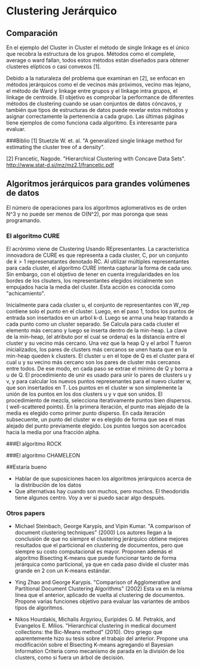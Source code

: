 # Clustering Jerárquico
## Comparación
En el ejemplo del Cluster in Cluster el método de single linkage es el único que recobra la estructura de los grupos. Métodos como el complete, average o ward fallan, todos estos métodos están diseñados para obtener clusteres elípticos o casi convexos [1].

Debido a la naturaleza del problema que examinan en [2],  se enfocan en métodos jerárquicos como el de vecinos más próximos, vecino mas lejano, el método de Ward y linkage entre grupos y el linkage intra grupos, el linkage de centroide. El objetivo es comprobar la performance de diferentes métodos de clustering cuando se usan conjuntos de datos cóncavos, y también que tipos de estructuras de datos puede revelar estos métodos y asignar correctamente la pertenencia a cada grupo. Las últimas páginas tiene ejemplos de como funciona cada algoritmo. Es interesante para evaluar.


###Biblio
[1] Stuetzle W. et. al. "A generalized single linkage method for estimating the cluster tree of a density".

[2] Francetic, Nagode. "Hierarchical Clustering with Concave Data Sets". http://www.stat-d.si/mz/mz2.1/francetic.pdf

## Algoritmos jerárquicos para grandes volúmenes de datos
El número de operaciones para los algoritmos aglomerativos es de orden N^3  y no puede ser menos de O(N^2), por mas poronga que seas programando. 
### El algoritmo CURE
El acrónimo viene de Clustering Usando REpresentantes. La característica innovadora de CURE es que representa a cada cluster, C, por un conjunto de $k>1$ represenatantes denotado RC. Al utilizar múltiples representantes para cada cluster, el algoritmo CURE intenta capturar la forma de cada uno. Sin embargo, con el objetivo de tener en cuenta irregularidades en los bordes de los clsuters, los representantes elegidos inicialmente son empujados hacia la media del cluster. Esta acción es conocida como "achicamiento". 

Inicialmente para cada cluster u, el conjunto de representantes con W_rep contiene solo el punto en el cluster. Luego, en el paso 1, todos los puntos de entrada son insertados en un arbol k-d. Luego se arma una heap tratando a cada punto como un cluster separado. Se Calcula para cada cluster el elemento más cercano y luego se inserta dentro de la min-heap. La clave de la min-heap, (el atributo por el cual se ordena) es la distancia entre el cluster y su vecino más cercano.
Una vez que la heap Q y el arbol T fueron inicializados, los pares de clusters más cercanos se unen hasta que en la min-heap queden k clusters.  El cluster u en el tope de Q es el cluster para el cual u y su vecino más cercano son los pares de cluster más cercanos entre todos. De ese modo, en cada paso se extrae el mínimo de Q y borra a u de Q. El procedimiento de unir es usado para  unir lo pares de clusters u y v, y para calcular los nuevos puntos represenantes para el nuevo cluster w, que son insertados en  T. Los puntos en el cluster w son simplemente la unión de los puntos en los dos clusters u y v que son unidos. El procedimiento de mezcla, selecciona iterativamente puntos bien dispersos.
( well-scattered points). En la primera iteración, el punto mas alejado de la media es elegido como primer punto disperso. En cada iteración subsecuente, un punto del cluster w es elegido de forma que sea el mas alejado del punto previamente elegido. Los puntos luegos son acercados hacia la media por una fracción alpha. 

###El algoritmo ROCK

###El algoritmo CHAMELEON


##Estaría bueno
  * Hablar de que suposiciones hacen los algoritmos jerárquicos acerca de la distribución de los datos
  * Que alternativas hay cuando son muchos, pero muchos. El theodoridis tiene algunos centro. Voy a ver si puedo sacar algo después.

### Otros papers  
- Michael Steinbach, George Karypis, and Vipin Kumar. "A comparison of document clustering techniques" (2000)
	Los autores llegan a la conclusión de que no siempre el clustering jerárquico obtiene mejores resultados que el particional en clustering de documentos, pero que siempre su costo computacional es mayor.
	Proponen además el algoritmo Bisecting K-means que puede funcionar tanto de forma jerárquica como particional, ya que en cada paso divide el cluster más grande en 2 con un K-means estándar.	
	
- Ying Zhao and George Karypis. "Comparison of Agglomerative and Partitional Document Clustering Algorithms" (2002)	
	Esta va en la misma línea que el anterior, aplicado de vuelta al clustering de documentos. Propone varias funciones objetivo para evaluar las variantes de ambos tipos de algoritmos.
	
- Nikos Hourdakis, Michalis Argyriou, Euripides G. M. Petrakis, and Evangelos E. Milios. "Hierarchical clustering in medical document collections: the Bic-Means method" (2010).
	Otro griego que aparentemente hizo su tesis sobre el trabajo del anterior. Propone una modificación sobre el Bisecting K-means agregando el Bayesian Information Criteria como mecanismo de parada
	en la división de los clusters, como si fuera un árbol de decisión.
	